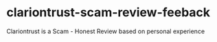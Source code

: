 # clariontrust-scam-review-feeback
Clariontrust is a Scam - Honest Review based on personal experience

